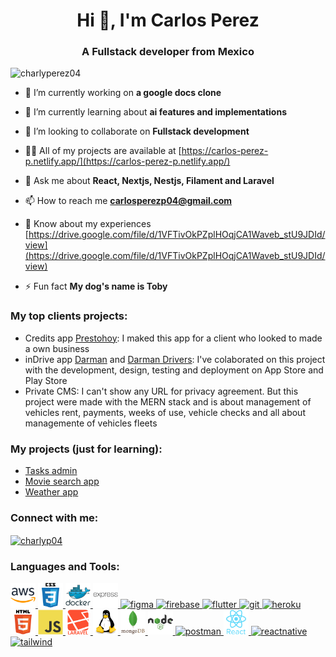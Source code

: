 <h1 align="center">Hi 👋, I'm Carlos Perez</h1>
<h3 align="center">A Fullstack developer from Mexico</h3>

<p align="left"> <img src="https://komarev.com/ghpvc/?username=charlyperez04&label=Profile%20views&color=0e75b6&style=flat" alt="charlyperez04" /> </p>


- 🔭 I’m currently working on **a google docs clone**

- 🌱 I’m currently learning about **ai features and implementations**

- 👯 I’m looking to collaborate on **Fullstack development**

-  👨‍💻 All of my projects are available at [https://carlos-perez-p.netlify.app/](https://carlos-perez-p.netlify.app/) 

- 💬 Ask me about **React, Nextjs, Nestjs, Filament and Laravel**

- 📫 How to reach me **carlosperezp04@gmail.com**

- 📄 Know about my experiences [https://drive.google.com/file/d/1VFTivOkPZplHOqjCA1Waveb_stU9JDId/view](https://drive.google.com/file/d/1VFTivOkPZplHOqjCA1Waveb_stU9JDId/view)

- ⚡ Fun fact **My dog's name is Toby**

<h3 align="left">My top clients projects:</h3>
<ul>
  <li>
    Credits app <a href="https://play.google.com/store/apps/details?id=com.carlosp04.prestohoy">Prestohoy</a>: I maked this app for a client who looked to made a own business
  </li>
  <li>
    inDrive app <a href="https://play.google.com/store/apps/details?id=com.darman.usdarman">Darman</a> and <a href="https://play.google.com/store/apps/details?id=com.darman.drdarman">Darman Drivers</a>: I've colaborated on this project with the development, design, testing and deployment on App Store and Play Store
  </li>
  <li>Private CMS: I can't show any URL for privacy agreement. But this project were made with the MERN stack and is about management of vehicles rent, payments, weeks of use, vehicle checks and all about managemente of vehicles fleets</li>
</ul>

<h3 align="left">My projects (just for learning):</h3>
<ul>
  <li><a href="https://charlyperez04.github.io/Tasks-admin/">Tasks admin</a> </li>
  <li><a href="https://charlyperez04.github.io/Movie-search-app/">Movie search app</a> </li>
  <li><a href="https://charlyperez04.github.io/Weather-app/">Weather app</a> </li>
  
</ul>
  
<h3 align="left">Connect with me:</h3>
<p align="left">
<a href="https://twitter.com/charlyp04" target="blank"><img align="center" src="https://raw.githubusercontent.com/rahuldkjain/github-profile-readme-generator/master/src/images/icons/Social/twitter.svg" alt="charlyp04" height="30" width="40" /></a>
</p>

<h3 align="left">Languages and Tools:</h3>
<p align="left"> <a href="https://aws.amazon.com" target="_blank" rel="noreferrer"> <img src="https://raw.githubusercontent.com/devicons/devicon/master/icons/amazonwebservices/amazonwebservices-original-wordmark.svg" alt="aws" width="40" height="40"/> </a> <a href="https://www.w3schools.com/css/" target="_blank" rel="noreferrer"> <img src="https://raw.githubusercontent.com/devicons/devicon/master/icons/css3/css3-original-wordmark.svg" alt="css3" width="40" height="40"/> </a> <a href="https://www.docker.com/" target="_blank" rel="noreferrer"> <img src="https://raw.githubusercontent.com/devicons/devicon/master/icons/docker/docker-original-wordmark.svg" alt="docker" width="40" height="40"/> </a> <a href="https://expressjs.com" target="_blank" rel="noreferrer"> <img src="https://raw.githubusercontent.com/devicons/devicon/master/icons/express/express-original-wordmark.svg" alt="express" width="40" height="40"/> </a> <a href="https://www.figma.com/" target="_blank" rel="noreferrer"> <img src="https://www.vectorlogo.zone/logos/figma/figma-icon.svg" alt="figma" width="40" height="40"/> </a> <a href="https://firebase.google.com/" target="_blank" rel="noreferrer"> <img src="https://www.vectorlogo.zone/logos/firebase/firebase-icon.svg" alt="firebase" width="40" height="40"/> </a> <a href="https://flutter.dev" target="_blank" rel="noreferrer"> <img src="https://www.vectorlogo.zone/logos/flutterio/flutterio-icon.svg" alt="flutter" width="40" height="40"/> </a> <a href="https://git-scm.com/" target="_blank" rel="noreferrer"> <img src="https://www.vectorlogo.zone/logos/git-scm/git-scm-icon.svg" alt="git" width="40" height="40"/> </a> <a href="https://heroku.com" target="_blank" rel="noreferrer"> <img src="https://www.vectorlogo.zone/logos/heroku/heroku-icon.svg" alt="heroku" width="40" height="40"/> </a> <a href="https://www.w3.org/html/" target="_blank" rel="noreferrer"> <img src="https://raw.githubusercontent.com/devicons/devicon/master/icons/html5/html5-original-wordmark.svg" alt="html5" width="40" height="40"/> </a> <a href="https://developer.mozilla.org/en-US/docs/Web/JavaScript" target="_blank" rel="noreferrer"> <img src="https://raw.githubusercontent.com/devicons/devicon/master/icons/javascript/javascript-original.svg" alt="javascript" width="40" height="40"/> </a> <a href="https://laravel.com/" target="_blank" rel="noreferrer"> <img src="https://raw.githubusercontent.com/devicons/devicon/master/icons/laravel/laravel-plain-wordmark.svg" alt="laravel" width="40" height="40"/> </a> <a href="https://www.linux.org/" target="_blank" rel="noreferrer"> <img src="https://raw.githubusercontent.com/devicons/devicon/master/icons/linux/linux-original.svg" alt="linux" width="40" height="40"/> </a> <a href="https://www.mongodb.com/" target="_blank" rel="noreferrer"> <img src="https://raw.githubusercontent.com/devicons/devicon/master/icons/mongodb/mongodb-original-wordmark.svg" alt="mongodb" width="40" height="40"/> </a> <a href="https://nodejs.org" target="_blank" rel="noreferrer"> <img src="https://raw.githubusercontent.com/devicons/devicon/master/icons/nodejs/nodejs-original-wordmark.svg" alt="nodejs" width="40" height="40"/> </a> <a href="https://postman.com" target="_blank" rel="noreferrer"> <img src="https://www.vectorlogo.zone/logos/getpostman/getpostman-icon.svg" alt="postman" width="40" height="40"/> </a> <a href="https://reactjs.org/" target="_blank" rel="noreferrer"> <img src="https://raw.githubusercontent.com/devicons/devicon/master/icons/react/react-original-wordmark.svg" alt="react" width="40" height="40"/> </a> <a href="https://reactnative.dev/" target="_blank" rel="noreferrer"> <img src="https://reactnative.dev/img/header_logo.svg" alt="reactnative" width="40" height="40"/> </a> <a href="https://tailwindcss.com/" target="_blank" rel="noreferrer"> <img src="https://www.vectorlogo.zone/logos/tailwindcss/tailwindcss-icon.svg" alt="tailwind" width="40" height="40"/> </a> </p>

